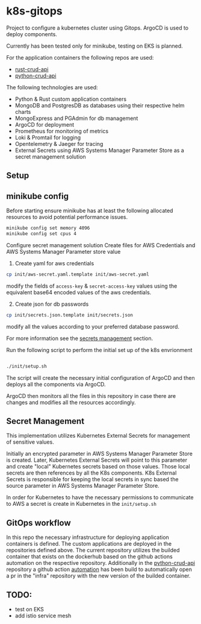 # k8s-gitops

Project to configure a kubernetes cluster using Gitops. ArgoCD is used to deploy components. 

Currently has been tested only for minikube, testing on EKS is planned.

For the application containers the following repos are used:

- [rust-crud-api](https://github.com/konkerama/rust-crud-api)
- [python-crud-api](https://github.com/konkerama/python-crud-api)

The following technologies are used:

- Python & Rust custom application containers
- MongoDB and PostgresDB as databases using their respective helm charts
- MongoExpress and PGAdmin for db management
- ArgoCD for deployment
- Prometheus for monitoring of metrics
- Loki & Promtail for logging
- Opentelemetry & Jaeger for tracing
- External Secrets using AWS Systems Manager Parameter Store as a secret management solution

## Setup

## minikube config

Before starting ensure minikube has at least the following allocated resources to avoid potential performance issues.

``` bash
minikube config set memory 4096
minikube config set cpus 4
```

Configure secret management solution
Create files for AWS Credentials and AWS Systems Manager Parameter store value

1. Create yaml for aws credentials

``` bash
cp init/aws-secret.yaml.template init/aws-secret.yaml
```

modify the fields of `access-key` & `secret-access-key` values using the equivalent base64 encoded values of the aws credentials.

2. Create json for db passwords

``` bash
cp init/secrets.json.template init/secrets.json
```

modify all the values according to your preferred database password.

For more information see the [secrets management](#secret-management) section.

Run the following script to perform the initial set up of the k8s envrionment

``` bash

./init/setup.sh

```

The script will create the necessary initial configuration of ArgoCD and then deploys all the components via ArgoCD.

ArgoCD then monitors all the files in this repository in case there are changes and modifies all the resources accordingly.

## Secret Management

This implementation utilizes Kubernetes External Secrets for management of sensitive values.

Initially an encrypted parameter in AWS Systems Manager Parameter Store is created. Later, Kubernetes External Secrets will point to this parameter and create "local" Kubernetes secrets based on those values. Those local secrets are then references by all the K8s components. K8s External Secrets is responsible for keeping the local secrets in sync based the source parameter in AWS Systems Manager Parameter Store.

In order for Kubernetes to have the necessary permissions to communicate to AWS a secret is create in Kubernetes in the `init/setup.sh`

## GitOps workflow

In this repo the necessary infrastructure for deploying application containers is defined. The custom applications are deployed in the repositories defined above. The current repository utilizes the builded container that exists on the dockerhub based on the github actions automation on the respective repository. Additionally in the [python-crud-api](https://github.com/konkerama/python-crud-api) repository a github action [automation](https://github.com/konkerama/python-crud-api/blob/a8e9141e04b10eddf4b2503def251d290370259a/.github/workflows/python-ci.yaml#L144-L183) has been build to automatically open a pr in the "infra" repository with the new version of the builded container. 

## TODO:

- test on EKS
- add istio service mesh
